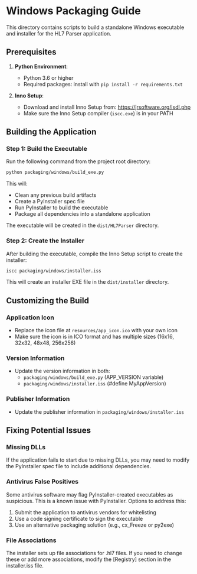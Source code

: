 # Windows Packaging Guide

This directory contains scripts to build a standalone Windows executable and installer for the HL7 Parser application.

## Prerequisites

1. **Python Environment**:
   - Python 3.6 or higher
   - Required packages: install with `pip install -r requirements.txt`

2. **Inno Setup**:
   - Download and install Inno Setup from: https://jrsoftware.org/isdl.php
   - Make sure the Inno Setup compiler (`iscc.exe`) is in your PATH

## Building the Application

### Step 1: Build the Executable

Run the following command from the project root directory:

```bash
python packaging/windows/build_exe.py
```

This will:
- Clean any previous build artifacts
- Create a PyInstaller spec file
- Run PyInstaller to build the executable
- Package all dependencies into a standalone application

The executable will be created in the `dist/HL7Parser` directory.

### Step 2: Create the Installer

After building the executable, compile the Inno Setup script to create the installer:

```bash
iscc packaging/windows/installer.iss
```

This will create an installer EXE file in the `dist/installer` directory.

## Customizing the Build

### Application Icon

- Replace the icon file at `resources/app_icon.ico` with your own icon
- Make sure the icon is in ICO format and has multiple sizes (16x16, 32x32, 48x48, 256x256)

### Version Information

- Update the version information in both:
  - `packaging/windows/build_exe.py` (APP_VERSION variable)
  - `packaging/windows/installer.iss` (#define MyAppVersion)

### Publisher Information

- Update the publisher information in `packaging/windows/installer.iss`

## Fixing Potential Issues

### Missing DLLs

If the application fails to start due to missing DLLs, you may need to modify the PyInstaller spec file to include additional dependencies.

### Antivirus False Positives

Some antivirus software may flag PyInstaller-created executables as suspicious. This is a known issue with PyInstaller. Options to address this:

1. Submit the application to antivirus vendors for whitelisting
2. Use a code signing certificate to sign the executable
3. Use an alternative packaging solution (e.g., cx_Freeze or py2exe)

### File Associations

The installer sets up file associations for .hl7 files. If you need to change these or add more associations, modify the [Registry] section in the installer.iss file.